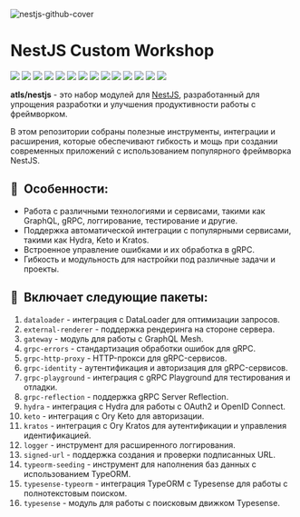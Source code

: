 ![nestjs-github-cover](https://user-images.githubusercontent.com/102182195/235650080-e661338e-4466-43f7-84fc-f801558495eb.png)

# NestJS Custom Workshop
[//]: # (VERSIONS)

[<img src="https://img.shields.io/static/v1?style=for-the-badge&label=%40atls%2Fschematics&message=0.0.9&labelColor=ECEEF5&color=D7DCEB">](https://npmjs.com/package/@atls/schematics)  [<img src="https://img.shields.io/static/v1?style=for-the-badge&label=%40atls%2Fnestjs-dataloader&message=0.0.4&labelColor=CB5458&color=BE4045">](https://npmjs.com/package/@atls/nestjs-dataloader)  [<img src="https://img.shields.io/static/v1?style=for-the-badge&label=%40atls%2Fnestjs-external-renderer&message=0.0.4&labelColor=CB5458&color=BE4045">](https://npmjs.com/package/@atls/nestjs-external-renderer)  [<img src="https://img.shields.io/static/v1?style=for-the-badge&label=%40atls%2Fnestjs-gateway&message=0.0.4&labelColor=CB5458&color=BE4045">](https://npmjs.com/package/@atls/nestjs-gateway)  [<img src="https://img.shields.io/static/v1?style=for-the-badge&label=%40atls%2Fnestjs-grpc-errors&message=0.0.4&labelColor=CB5458&color=BE4045">](https://npmjs.com/package/@atls/nestjs-grpc-errors)  [<img src="https://img.shields.io/static/v1?style=for-the-badge&label=%40atls%2Fnestjs-grpc-http-proxy&message=0.0.5&labelColor=CB5458&color=BE4045">](https://npmjs.com/package/@atls/nestjs-grpc-http-proxy)  [<img src="https://img.shields.io/static/v1?style=for-the-badge&label=%40atls%2Fnestjs-grpc-identity&message=0.0.6&labelColor=CB5458&color=BE4045">](https://npmjs.com/package/@atls/nestjs-grpc-identity)  [<img src="https://img.shields.io/static/v1?style=for-the-badge&label=%40atls%2Fnestjs-grpc-playground&message=0.0.8&labelColor=CB5458&color=BE4045">](https://npmjs.com/package/@atls/nestjs-grpc-playground)  [<img src="https://img.shields.io/static/v1?style=for-the-badge&label=%40atls%2Fnestjs-grpc-reflection&message=0.0.3&labelColor=CB5458&color=BE4045">](https://npmjs.com/package/@atls/nestjs-grpc-reflection)  [<img src="https://img.shields.io/static/v1?style=for-the-badge&label=%40atls%2Fnestjs-hydra&message=0.0.3&labelColor=CB5458&color=BE4045">](https://npmjs.com/package/@atls/nestjs-hydra)  [<img src="https://img.shields.io/static/v1?style=for-the-badge&label=%40atls%2Fnestjs-keto&message=0.0.4&labelColor=CB5458&color=BE4045">](https://npmjs.com/package/@atls/nestjs-keto)  [<img src="https://img.shields.io/static/v1?style=for-the-badge&label=%40atls%2Fnestjs-kratos&message=0.0.3&labelColor=CB5458&color=BE4045">](https://npmjs.com/package/@atls/nestjs-kratos)  [<img src="https://img.shields.io/static/v1?style=for-the-badge&label=%40atls%2Fnestjs-typesense-typeorm&message=0.0.4&labelColor=CB5458&color=BE4045">](https://npmjs.com/package/@atls/nestjs-typesense-typeorm)  [<img src="https://img.shields.io/static/v1?style=for-the-badge&label=%40atls%2Fnestjs-typesense&message=0.0.5&labelColor=CB5458&color=BE4045">](https://npmjs.com/package/@atls/nestjs-typesense)  

[//]: # (VERSIONS)

**atls/nestjs** - это набор модулей для [NestJS](https://nestjs.com/), разработанный для упрощения разработки и улучшения продуктивности работы с фреймворком. 

В этом репозитории собраны полезные инструменты, интеграции и расширения, которые обеспечивают гибкость и мощь при создании современных приложений с использованием популярного фреймворка NestJS.

## 🌟&nbsp;&nbsp;Особенности:
- Работа с различными технологиями и сервисами, такими как GraphQL, gRPC, логгирование, тестирование и другие.
- Поддержка автоматической интеграции с популярными сервисами, такими как Hydra, Keto и Kratos.
- Встроенное управление ошибками и их обработка в gRPC.
- Гибкость и модульность для настройки под различные задачи и проекты.

## 💼&nbsp;&nbsp;Включает следующие пакеты:

1. `dataloader` - интеграция с DataLoader для оптимизации запросов.
2. `external-renderer` - поддержка рендеринга на стороне сервера.
3. `gateway` - модуль для работы с GraphQL Mesh.
4. `grpc-errors` - стандартизация обработки ошибок для gRPC.
5. `grpc-http-proxy` - HTTP-прокси для gRPC-сервисов.
6. `grpc-identity` - аутентификация и авторизация для gRPC-сервисов.
7. `grpc-playground` - интеграция с gRPC Playground для тестирования и отладки.
8. `grpc-reflection` - поддержка gRPC Server Reflection.
9. `hydra` - интеграция с Hydra для работы с OAuth2 и OpenID Connect.
10. `keto` - интеграция с Ory Keto для авторизации.
11. `kratos` - интеграция с Ory Kratos для аутентификации и управления идентификацией.
12. `logger` - инструмент для расширенного логгирования.
13. `signed-url` - поддержка создания и проверки подписанных URL.
14. `typeorm-seeding` - инструмент для наполнения баз данных с использованием TypeORM.
15. `typesense-typeorm` - интеграция TypeORM с Typesense для работы с полнотекстовым поиском.
16. `typesense` - модуль для работы с поисковым движком Typesense.
